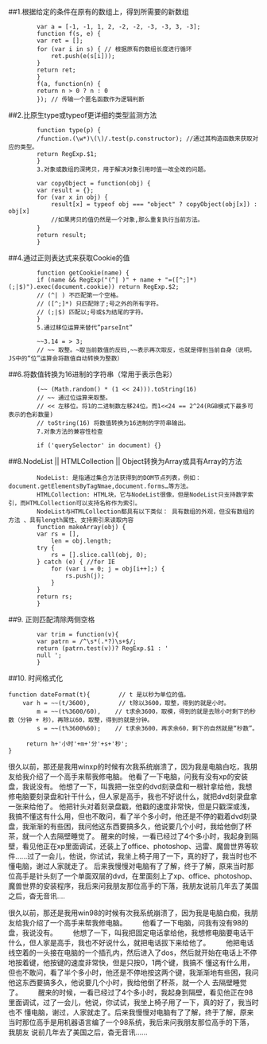 ##1.根据给定的条件在原有的数组上，得到所需要的新数组

			var a = [-1, -1, 1, 2, -2, -2, -3, -3, 3, -3];
			function f(s, e) {
			var ret = [];
			for (var i in s) { // 根据原有的数组长度进行循环
			    ret.push(e(s[i]));
			}
			return ret;
			}
			f(a, function(n) {
			return n > 0 ? n : 0
			}); // 传输一个匿名函数作为逻辑判断
##2.比原生type或typeof更详细的类型监测方法

			function type(p) {
			/function.(\w*)\(\)/.test(p.constructor); //通过其构造函数来获取对应的类型。
			return RegExp.$1;
			}
			3.对象或数组的深拷贝，用于解决对象引用时值一改全改的问题。

			var copyObject = function(obj) {
			var result = {};
			for (var x in obj) {
			    result[x] = typeof obj === "object" ? copyObject(obj[x]) : obj[x]
			    //如果拷贝的值仍然是一个对象,那么重复执行当前方法。
			}　　
			return result;
			}
##4.通过正则表达式来获取Cookie的值

			function getCookie(name) {
			if (name && RegExp("(^| )" + name + "=([^;]*)(;|$)").exec(document.cookie)) return RegExp.$2;
			// (^| ) 不匹配第一个空格。
			// ([^;]*) 只匹配除了;号之外的所有字符。
			// (;|$) 匹配以;号或$为结尾的字符。
			}
			5.通过移位运算来替代”parseInt”

			~~3.14 = > 3;
			// ~~ 取整。~取当前数值的反码,~~表示再次取反，也就是得到当前自身（说明，JS中的“位”运算会将数值自动转换为整数）
##6.将数值转换为16进制的字符串（常用于表示色彩）

			(~~ (Math.random() * (1 << 24))).toString(16)
			// ~~ 通过位运算来取整。
			// << 左移位。将1的二进制数左移24位。而1<<24 == 2^24(RGB模式下最多可表示的色彩数量)
			// toString(16) 将数值转换为16进制的字符串输出。
			7.对象方法的兼容性检查

			if ('querySelector' in document) {}
##8.NodeList || HTMLCollection || Object转换为Array或具有Array的方法

			NodeList: 是指通过集合方法获得到的DOM节点列表，例如：document.getElementsByTagNmae,document.forms…等方法。
			HTMLCollection: HTML块，它与NodeList很像，但是NodeList只支持数字索引，而HTMLCollection可以支持名称作为索引。
			NodeList与HTMLCollection都具有以下类似： 具有数组的外观，但没有数组的方法 、具有length属性、支持索引来读取内容
			function makeArray(obj) {
			var rs = [],
			    len = obj.length;
			try {
			    rs = [].slice.call(obj, 0);
			} catch (e) { //for IE
			    for (var i = 0; j = obj[i++];) {
			        rs.push(j);
			    }
			}
			return rs;
			}
##9. 正则匹配清除两侧空格

			var trim = function(v){
			var patrn = /^\s*(.*?)\s+$/;
			return (patrn.test(v))? RegExp.$1 : '
			null ';
			}
##10. 时间格式化

	function dateFormat(t){        // t 是以秒为单位的值。
		var h = ~~(t/3600),        // t除以3600，取整，得到的就是小时。
		    m = ~~(t%3600/60),    // t求余3600，取模，得到的就是去除小时剩下的秒数（分钟 + 秒），再除以60，取整，得到的就是分钟。
		    s = ~~(t%3600%60);    // t求余3600，再求余60，剩下的自然就是“秒数”。

		 return h+'小时'+m+'分'+s+'秒';
	}

很久以前，那还是我用winxp的时候有次我系统崩溃了，因为我是电脑白吃，我朋友给我介绍了一个高手来帮我修电脑。 
他看了一下电脑，问我有没有xp的安装盘，我说没有。 
他想了一下，叫我把一张空的dvd刻录盘和一根针拿给他，我想修电脑要刻录盘和针干什么，但人家是高手，我也不好说什么，就把dvd刻录盘拿一张来给他了。 
他把针头对着刻录盘戳，他戳的速度非常快，但是只戳深或浅，我搞不懂这有什么用，但也不敢问，看了半个多小时，他还是不停的戳着dvd刻录盘，我渐渐的有些困，我问他这东西要搞多久，他说要几个小时，我给他倒了杯茶，就一个人去隔壁睡觉了。 
醒来的时候，一看已经过了4个多小时，我起身到隔壁，看见他正在xp里面调试，还装上了office、photoshop、迅雷、魔兽世界等软件……过了一会儿，他说，你试试，我坐上椅子用了一下，真的好了，我当时也不懂电脑，谢过人家就走了。 
后来我慢慢对电脑有了了解，终于了解，原来当时那位高手是针头刻了一个单面双层的dvd，在里面刻上了xp、office、photoshop、魔兽世界的安装程序，我后来问我朋友那位高手的下落，我朋友说前几年去了美国之后，杳无音讯....


很久以前，那还是我用win98的时候有次我系统崩溃了，因为我是电脑白痴，我朋友给我介绍了一个高手来帮我修电脑。
　　他看了一下电脑，问我有没有98的盘，我说没有。
　　他想了一下，叫我把固定电话拿给他，我想修电脑要电话干什么，但人家是高手，我也不好说什么，就把电话拔下来给他了。
　　他把电话线空着的一头接在电脑的一个插孔内，然后进入了dos，然后就开始在电话上不停地按着键，他按键的速度非常快，但是只按0，1两个键，我搞不 懂这有什么用，但也不敢问，看了半个多小时，他还是不停地按这两个键，我渐渐地有些困，我问他这东西要搞多久，他说要几个小时，我给他倒了杯茶，就一个人 去隔壁睡觉了。
　　醒来的时候，一看已经过了4个多小时，我起身到隔壁，看见他正在98里面调试，过了一会儿，他说，你试试，我坐上椅子用了一下，真的好了，我当时也不 懂电脑，谢过，人家就走了。后来我慢慢对电脑有了了解，终于了解，原来当时那位高手是用机器语言编了一个98系统，我后来问我朋友那位高手的下落，我朋友 说前几年去了美国之后，杳无音讯……